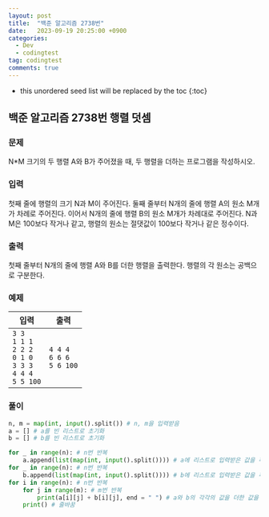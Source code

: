 ```yaml
---
layout: post
title:  "백준 알고리즘 2738번"
date:   2023-09-19 20:25:00 +0900
categories:
  - Dev
  - codingtest
tag: codingtest
comments: true
---
```


* this unordered seed list will be replaced by the toc
{:toc}

## 백준 알고리즘 2738번 행렬 덧셈

### 문제

N*M 크기의 두 행렬 A와 B가 주어졌을 때, 두 행렬을 더하는 프로그램을 작성하시오.

### 입력

첫째 줄에 행렬의 크기 N과 M이 주어진다. 둘째 줄부터 N개의 줄에 행렬 A의 원소 M개가 차례로 주어진다. 이어서 N개의 줄에 행렬 B의 원소 M개가 차례대로 주어진다. N과 M은 100보다 작거나 같고, 행렬의 원소는 절댓값이 100보다 작거나 같은 정수이다.

### 출력

첫째 줄부터 N개의 줄에 행렬 A와 B를 더한 행렬을 출력한다. 행렬의 각 원소는 공백으로 구분한다.

### 예제

| 입력 | 출력 |
| --- | --- |
| `3 3` <br/> `1 1 1` <br/> `2 2 2` <br/> `0 1 0` <br/> `3 3 3` <br/> `4 4 4` <br/> `5 5 100` | `4 4 4` <br/> `6 6 6` <br/> `5 6 100` |

### 풀이

```py
n, m = map(int, input().split()) # n, m을 입력받음
a = [] # a를 빈 리스트로 초기화
b = [] # b를 빈 리스트로 초기화

for _ in range(n): # n번 반복
    a.append(list(map(int, input().split()))) # a에 리스트로 입력받은 값을 추가
for _ in range(n): # n번 반복
    b.append(list(map(int, input().split()))) # b에 리스트로 입력받은 값을 추가
for i in range(n): # n번 반복
    for j in range(m): # m번 반복
        print(a[i][j] + b[i][j], end = " ") # a와 b의 각각의 값을 더한 값을 출력
    print() # 줄바꿈
```
